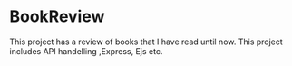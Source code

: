 # BookReview
This project has a review of books that I have read until now. This project includes API handelling ,Express, Ejs etc. 
